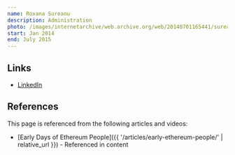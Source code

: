 ```yaml
---
name: Roxana Sureanu
description: Administration
photo: /images/internetarchive/web.archive.org/web/20140701165441/sureanu-roxana.jpg
start: Jan 2014
end: July 2015
---
```


## Links
- [LinkedIn](https://www.linkedin.com/in/roxana-adriana-sureanu-13a6b791/)

## References

This page is referenced from the following articles and videos:

- [Early Days of Ethereum People]({{ '/articles/early-ethereum-people/' | relative_url }}) - Referenced in content